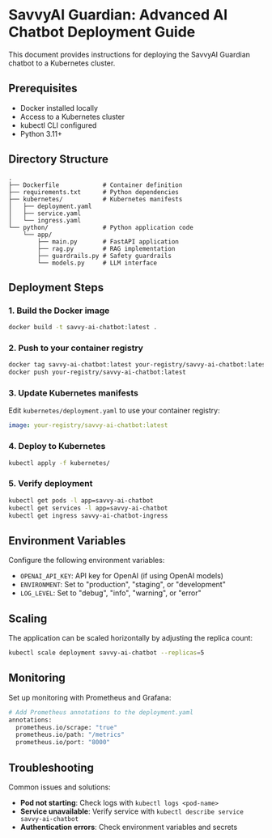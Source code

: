 
# SavvyAI Guardian: Advanced AI Chatbot Deployment Guide

This document provides instructions for deploying the SavvyAI Guardian chatbot to a Kubernetes cluster.

## Prerequisites

- Docker installed locally
- Access to a Kubernetes cluster
- kubectl CLI configured
- Python 3.11+

## Directory Structure

```
.
├── Dockerfile            # Container definition
├── requirements.txt      # Python dependencies
├── kubernetes/           # Kubernetes manifests
│   ├── deployment.yaml
│   ├── service.yaml
│   └── ingress.yaml
└── python/               # Python application code
    └── app/
        ├── main.py       # FastAPI application
        ├── rag.py        # RAG implementation
        ├── guardrails.py # Safety guardrails
        └── models.py     # LLM interface
```

## Deployment Steps

### 1. Build the Docker image

```bash
docker build -t savvy-ai-chatbot:latest .
```

### 2. Push to your container registry

```bash
docker tag savvy-ai-chatbot:latest your-registry/savvy-ai-chatbot:latest
docker push your-registry/savvy-ai-chatbot:latest
```

### 3. Update Kubernetes manifests

Edit `kubernetes/deployment.yaml` to use your container registry:

```yaml
image: your-registry/savvy-ai-chatbot:latest
```

### 4. Deploy to Kubernetes

```bash
kubectl apply -f kubernetes/
```

### 5. Verify deployment

```bash
kubectl get pods -l app=savvy-ai-chatbot
kubectl get services -l app=savvy-ai-chatbot
kubectl get ingress savvy-ai-chatbot-ingress
```

## Environment Variables

Configure the following environment variables:

- `OPENAI_API_KEY`: API key for OpenAI (if using OpenAI models)
- `ENVIRONMENT`: Set to "production", "staging", or "development"
- `LOG_LEVEL`: Set to "debug", "info", "warning", or "error"

## Scaling

The application can be scaled horizontally by adjusting the replica count:

```bash
kubectl scale deployment savvy-ai-chatbot --replicas=5
```

## Monitoring

Set up monitoring with Prometheus and Grafana:

```bash
# Add Prometheus annotations to the deployment.yaml
annotations:
  prometheus.io/scrape: "true"
  prometheus.io/path: "/metrics"
  prometheus.io/port: "8000"
```

## Troubleshooting

Common issues and solutions:

- **Pod not starting**: Check logs with `kubectl logs <pod-name>`
- **Service unavailable**: Verify service with `kubectl describe service savvy-ai-chatbot`
- **Authentication errors**: Check environment variables and secrets
